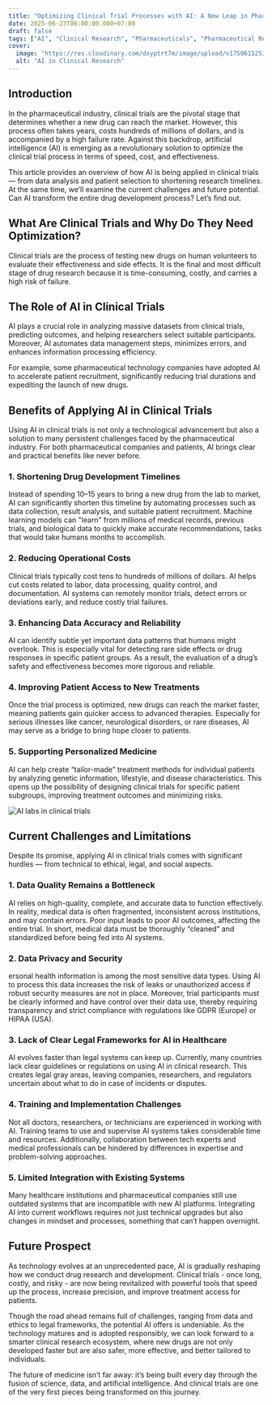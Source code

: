 ```yaml
---
title: "Optimizing Clinical Trial Processes with AI: A New Leap in Pharmaceutical Research"
date: 2025-06-23T00:00:00.000+07:00
draft: false
tags: ["AI", "Clinical Research", "Pharmaceuticals", "Pharmaceutical Research"]
cover:
  image: "https://res.cloudinary.com/dxyptrt7m/image/upload/v1750615253/biwvs8pvqxbsgfncyp4a.jpg"
  alt: "AI in Clinical Research"
---
```


## Introduction

In the pharmaceutical industry, clinical trials are the pivotal stage that determines whether a new drug can reach the market. However, this process often takes years, costs hundreds of millions of dollars, and is accompanied by a high failure rate. Against this backdrop, artificial intelligence (AI) is emerging as a revolutionary solution to optimize the clinical trial process in terms of speed, cost, and effectiveness.

This article provides an overview of how AI is being applied in clinical trials — from data analysis and patient selection to shortening research timelines. At the same time, we’ll examine the current challenges and future potential. Can AI transform the entire drug development process? Let’s find out.

## What Are Clinical Trials and Why Do They Need Optimization?

Clinical trials are the process of testing new drugs on human volunteers to evaluate their effectiveness and side effects. It is the final and most difficult stage of drug research because it is time-consuming, costly, and carries a high risk of failure.

## The Role of AI in Clinical Trials

AI plays a crucial role in analyzing massive datasets from clinical trials, predicting outcomes, and helping researchers select suitable participants. Moreover, AI automates data management steps, minimizes errors, and enhances information processing efficiency.

For example, some pharmaceutical technology companies have adopted AI to accelerate patient recruitment, significantly reducing trial durations and expediting the launch of new drugs.

## Benefits of Applying AI in Clinical Trials

Using AI in clinical trials is not only a technological advancement but also a solution to many persistent challenges faced by the pharmaceutical industry. For both pharmaceutical companies and patients, AI brings clear and practical benefits like never before.

### 1. Shortening Drug Development Timelines

Instead of spending 10–15 years to bring a new drug from the lab to market, AI can significantly shorten this timeline by automating processes such as data collection, result analysis, and suitable patient recruitment. Machine learning models can "learn" from millions of medical records, previous trials, and biological data to quickly make accurate recommendations, tasks that would take humans months to accomplish.

### 2. Reducing Operational Costs

Clinical trials typically cost tens to hundreds of millions of dollars. AI helps cut costs related to labor, data processing, quality control, and documentation. AI systems can remotely monitor trials, detect errors or deviations early, and reduce costly trial failures.

### 3. Enhancing Data Accuracy and Reliability

AI can identify subtle yet important data patterns that humans might overlook. This is especially vital for detecting rare side effects or drug responses in specific patient groups. As a result, the evaluation of a drug’s safety and effectiveness becomes more rigorous and reliable.

### 4. Improving Patient Access to New Treatments

Once the trial process is optimized, new drugs can reach the market faster, meaning patients gain quicker access to advanced therapies. Especially for serious illnesses like cancer, neurological disorders, or rare diseases, AI may serve as a bridge to bring hope closer to patients.

### 5. Supporting Personalized Medicine

AI can help create “tailor-made” treatment methods for individual patients by analyzing genetic information, lifestyle, and disease characteristics. This opens up the possibility of designing clinical trials for specific patient subgroups, improving treatment outcomes and minimizing risks.

![AI labs in clinical trials](https://res.cloudinary.com/dxyptrt7m/image/upload/v1750615121/unrsx1ccybxxzepghfe1.jpg)

## Current Challenges and Limitations

Despite its promise, applying AI in clinical trials comes with significant hurdles — from technical to ethical, legal, and social aspects.

### 1. Data Quality Remains a Bottleneck

AI relies on high-quality, complete, and accurate data to function effectively. In reality, medical data is often fragmented, inconsistent across institutions, and may contain errors. Poor input leads to poor AI outcomes, affecting the entire trial. In short, medical data must be thoroughly “cleaned” and standardized before being fed into AI systems.

### 2. Data Privacy and Security

ersonal health information is among the most sensitive data types. Using AI to process this data increases the risk of leaks or unauthorized access if robust security measures are not in place. Moreover, trial participants must be clearly informed and have control over their data use, thereby requiring transparency and strict compliance with regulations like GDPR (Europe) or HIPAA (USA).

### 3. Lack of Clear Legal Frameworks for AI in Healthcare

AI evolves faster than legal systems can keep up. Currently, many countries lack clear guidelines or regulations on using AI in clinical research. This creates legal gray areas, leaving companies, researchers, and regulators uncertain about what to do in case of incidents or disputes.

### 4. Training and Implementation Challenges

Not all doctors, researchers, or technicians are experienced in working with AI. Training teams to use and supervise AI systems takes considerable time and resources. Additionally, collaboration between tech experts and medical professionals can be hindered by differences in expertise and problem-solving approaches.

### 5. Limited Integration with Existing Systems

Many healthcare institutions and pharmaceutical companies still use outdated systems that are incompatible with new AI platforms. Integrating AI into current workflows requires not just technical upgrades but also changes in mindset and processes, something that can’t happen overnight.

## Future Prospect

As technology evolves at an unprecedented pace, AI is gradually reshaping how we conduct drug research and development. Clinical trials - once long, costly, and risky - are now being revitalized with powerful tools that speed up the process, increase precision, and improve treatment access for patients.

Though the road ahead remains full of challenges, ranging from data and ethics to legal frameworks, the potential AI offers is undeniable. As the technology matures and is adopted responsibly, we can look forward to a smarter clinical research ecosystem, where new drugs are not only developed faster but are also safer, more effective, and better tailored to individuals.

The future of medicine isn’t far away: it’s being built every day through the fusion of science, data, and artificial intelligence. And clinical trials are one of the very first pieces being transformed on this journey.
